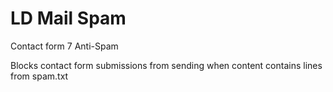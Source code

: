 # LD Mail Spam
Contact form 7 Anti-Spam

Blocks contact form submissions from sending when content contains lines from spam.txt
